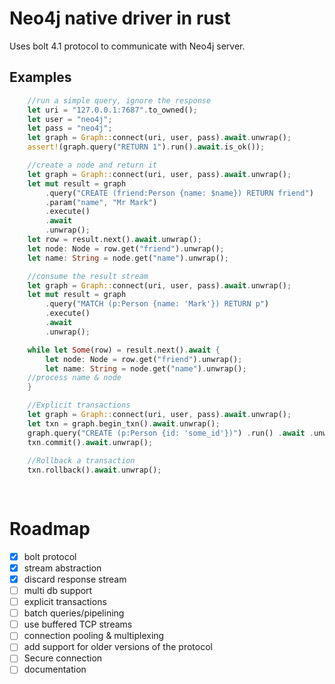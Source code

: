 # Neo4j native driver in rust

Uses bolt 4.1 protocol to communicate with Neo4j server.


## Examples


```rust
    //run a simple query, ignore the response
    let uri = "127.0.0.1:7687".to_owned();
    let user = "neo4j";
    let pass = "neo4j";
    let graph = Graph::connect(uri, user, pass).await.unwrap();
    assert!(graph.query("RETURN 1").run().await.is_ok());
```

```rust
    //create a node and return it
    let graph = Graph::connect(uri, user, pass).await.unwrap();
    let mut result = graph
        .query("CREATE (friend:Person {name: $name}) RETURN friend")
        .param("name", "Mr Mark")
        .execute()
        .await
        .unwrap();
    let row = result.next().await.unwrap();
    let node: Node = row.get("friend").unwrap();
    let name: String = node.get("name").unwrap();
```

```rust
    //consume the result stream
    let graph = Graph::connect(uri, user, pass).await.unwrap();
    let mut result = graph
        .query("MATCH (p:Person {name: 'Mark'}) RETURN p")
        .execute()
        .await
        .unwrap();

    while let Some(row) = result.next().await {
        let node: Node = row.get("friend").unwrap();
        let name: String = node.get("name").unwrap();
	//process name & node
    }
```


```rust
    //Explicit transactions
    let graph = Graph::connect(uri, user, pass).await.unwrap();
    let txn = graph.begin_txn().await.unwrap();
    graph.query("CREATE (p:Person {id: 'some_id'})") .run() .await .unwrap();
    txn.commit().await.unwrap();
    
    //Rollback a transaction
    txn.rollback().await.unwrap();
    
    
```

# Roadmap
- [x] bolt protocol
- [x] stream abstraction
- [x] discard response stream
- [ ] multi db support
- [ ] explicit transactions
- [ ] batch queries/pipelining
- [ ] use buffered TCP streams
- [ ] connection pooling & multiplexing
- [ ] add support for older versions of the protocol
- [ ] Secure connection
- [ ] documentation
